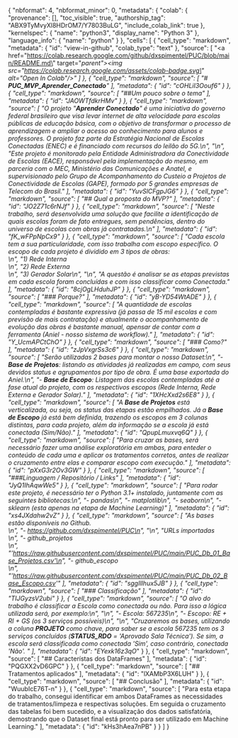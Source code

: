 {
  "nbformat": 4,
  "nbformat_minor": 0,
  "metadata": {
    "colab": {
      "provenance": [],
      "toc_visible": true,
      "authorship_tag": "ABX9TyMvyXl8HDrOM7/Y7803BuLG",
      "include_colab_link": true
    },
    "kernelspec": {
      "name": "python3",
      "display_name": "Python 3"
    },
    "language_info": {
      "name": "python"
    }
  },
  "cells": [
    {
      "cell_type": "markdown",
      "metadata": {
        "id": "view-in-github",
        "colab_type": "text"
      },
      "source": [
        "<a href=\"https://colab.research.google.com/github/dxspimentel/PUC/blob/main/README.md\" target=\"_parent\"><img src=\"https://colab.research.google.com/assets/colab-badge.svg\" alt=\"Open In Colab\"/></a>"
      ]
    },
    {
      "cell_type": "markdown",
      "source": [
        "# **PUC_MVP_Aprender_Conectado**"
      ],
      "metadata": {
        "id": "cOHLiI3Oouf6"
      }
    },
    {
      "cell_type": "markdown",
      "source": [
        "##Um pouco sobre o tema"
      ],
      "metadata": {
        "id": "JAOWTfdkrHMv"
      }
    },
    {
      "cell_type": "markdown",
      "source": [
        "O projeto \"**Aprender Conectado**\" é uma iniciativa do governo federal brasileiro que visa levar internet de alta velocidade para escolas públicas de educação básica, com o objetivo de transformar o processo de aprendizagem e ampliar o acesso ao conhecimento para alunos e professores. O projeto faz parte da Estratégia Nacional de Escolas Conectadas (ENEC) e é financiado com recursos do leilão do 5G.\n",
        "\n",
        "Este projeto é monitorado pela Entidade Administradora da Conectividade de Escolas (EACE), responsável pela implementação do mesmo, em parceria com o MEC, Ministério das Comunicações e Anatel, e supervisionado pelo Grupo de Acompanhamento do Custeio a Projetos de Conectividade de Escolas (GAPE), formado por 5 grandes empresas de Telecom do Brasil."
      ],
      "metadata": {
        "id": "YuvSlCFgpJG6"
      }
    },
    {
      "cell_type": "markdown",
      "source": [
        "## Qual a proposta do MVP?"
      ],
      "metadata": {
        "id": "JO2Z71c6rNJf"
      }
    },
    {
      "cell_type": "markdown",
      "source": [
        "Neste trabalho, será desenvolvida uma solução que facilite a identificação de quais escolas foram de fato entregues, sem pendências, dentro do universo de escolas com obras já contratadas.\n"
      ],
      "metadata": {
        "id": "fK_wFPpNpCx9"
      }
    },
    {
      "cell_type": "markdown",
      "source": [
        "Cada escola tem a sua particularidade, com isso trabalha com escopo específico. O escopo de cada projeto é dividido em 3 tipos de obras:<br>\n",
        "1) Rede Interna<br>\n",
        "2) Rede Externa<br>\n",
        "3) Gerador Solar\n",
        "\n",
        "A questão é analisar se as etapas previstas em cada escola foram concluídas e com isso classificar como Conectada."
      ],
      "metadata": {
        "id": "8cjOgLHduhJP"
      }
    },
    {
      "cell_type": "markdown",
      "source": [
        "### Porque?"
      ],
      "metadata": {
        "id": "yB-YD54WtADE"
      }
    },
    {
      "cell_type": "markdown",
      "source": [
        "A quantidade de escolas contempladas é bastante expressiva (já passa de 15 mil escolas e com previsão de mais contratação) e atualmente o acompanhamento de evolução das obras é bastante manual, apensar de contar com a ferramenta (Aniel - nosso sistema de workflow)."
      ],
      "metadata": {
        "id": "Y_UcmAPCtChO"
      }
    },
    {
      "cell_type": "markdown",
      "source": [
        "### Como?"
      ],
      "metadata": {
        "id": "zJpVxgrSs3c6"
      }
    },
    {
      "cell_type": "markdown",
      "source": [
        "Serão utilizadas 2 bases para montar o nosso Dataset:\n",
        "- **Base de Projetos**: listando as atividades já realizadas em campo, com seus devidos status e agrupamentos por tipo de obra. É uma base exportada do Aniel.\n",
        "- **Base de Escopo**: Listagem das escolas contempladas até a fase atual do projeto, com os respectivos escopos (Rede Interna, Rede Externa e Gerador Solar)."
      ],
      "metadata": {
        "id": "1XHcXxd2s6E8"
      }
    },
    {
      "cell_type": "markdown",
      "source": [
        "A **Base de Projetos** está verticalizada, ou seja, os status das etapas estão empilhados. Já a **Base de Escopo** já está bem definida, trazendo os escopos em 3 colunas distintas, para cada projeto, além da informação se a escola já está conectada (Sim/Não)."
      ],
      "metadata": {
        "id": "QpupLmuxvq6Q"
      }
    },
    {
      "cell_type": "markdown",
      "source": [
        "Para cruzar as bases, será necessário fazer uma análise exploratória em ambas, para enteder o conteúdo de cada uma e aplicar os tratamentos corretos, antes de realizar o cruzamento entre elas e comparar escopo com execução."
      ],
      "metadata": {
        "id": "pXxG3r2Ov3GW"
      }
    },
    {
      "cell_type": "markdown",
      "source": [
        "###Linguagem / Repositório / Links"
      ],
      "metadata": {
        "id": "JyQ1IhAqwWe5"
      }
    },
    {
      "cell_type": "markdown",
      "source": [
        "Para rodar este projeto, é necessário ter o Python 3.1+ instalado, juntamente com as seguintes bibliotecas:\n",
        "- pandas\n",
        "- matplotlib\n",
        "- seaborn\n",
        "- sklearn (esta apenas na etapa de Machine Learning)"
      ],
      "metadata": {
        "id": "xs4JXdahw2vZ"
      }
    },
    {
      "cell_type": "markdown",
      "source": [
        "As bases estão disponíveis no Github.<br>\n",
        "- https://github.com/dxspimentel/PUC\n",
        "\n",
        "URLs importadas<br>\n",
        "- github_projetos<br>\n",
        "'https://raw.githubusercontent.com/dxspimentel/PUC/main/PUC_Db_01_Base_Projetos.csv'\n",
        "- github_escopo<br>\n",
        "'https://raw.githubusercontent.com/dxspimentel/PUC/main/PUC_Db_02_Base_Escopo.csv'"
      ],
      "metadata": {
        "id": "sggIlIhux5JB"
      }
    },
    {
      "cell_type": "markdown",
      "source": [
        "### Classificação"
      ],
      "metadata": {
        "id": "TIJGyzsV2ubi"
      }
    },
    {
      "cell_type": "markdown",
      "source": [
        "O alvo do trabalho é classificar a Escola como conectada ou não. Para isso a lógica utilizada será, por exemplo:\n",
        "\n",
        "- Escola: 567235\n",
        "- Escopo: RE + RI + GS (os 3 serviços possíveis)\n",
        "\n",
        "Cruzaremos as bases, utilizando a coluna **PROJETO** como chave, para saber se a escola 567235 tem os 3 serviços concluídos (**STATUS_RDO** = '*Aprovado Sala Técnica*'). Se sim, a escola será classificada como conectada '*Sim*', caso contrário, conectada '*Não*'.  "
      ],
      "metadata": {
        "id": "EYexk16z3qO_"
      }
    },
    {
      "cell_type": "markdown",
      "source": [
        "## Característas dos DataFrames"
      ],
      "metadata": {
        "id": "PQGXX2vD6GPC"
      }
    },
    {
      "cell_type": "markdown",
      "source": [
        "## Tratamentos aplicados"
      ],
      "metadata": {
        "id": "lXAMbP3X6LUH"
      }
    },
    {
      "cell_type": "markdown",
      "source": [
        "## Conclusão"
      ],
      "metadata": {
        "id": "WuubIcE76T-n"
      }
    },
    {
      "cell_type": "markdown",
      "source": [
        "Para esta etapa do trabalho, consegui identificar em ambos DataFrames as necessidades de tratamentos/limpeza e respectivas soluções. Em seguida o cruzamento das tabelas foi bem sucedido, e a visualização dos dados satisfatória, demostrando que o Dataset final está pronto para ser utilizado em Machine Learning."
      ],
      "metadata": {
        "id": "kHs3hAea7nPB"
      }
    }
  ]
}
